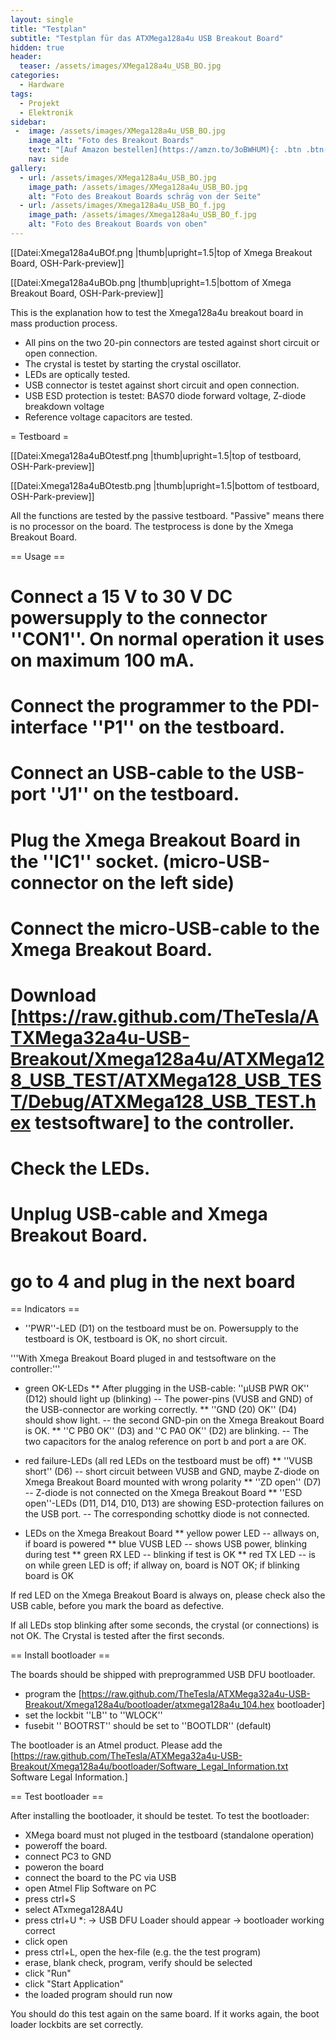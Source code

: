 ```yaml
---
layout: single
title: "Testplan"
subtitle: "Testplan für das ATXMega128a4u USB Breakout Board"
hidden: true
header:
  teaser: /assets/images/XMega128a4u_USB_BO.jpg
categories:
  - Hardware
tags:
  - Projekt
  - Elektronik
sidebar:
 -  image: /assets/images/XMega128a4u_USB_BO.jpg
    image_alt: "Foto des Breakout Boards"
    text: "[Auf Amazon bestellen](https://amzn.to/3oBWHUM){: .btn .btn--success}"
    nav: side
gallery:
  - url: /assets/images/XMega128a4u_USB_BO.jpg
    image_path: /assets/images/XMega128a4u_USB_BO.jpg
    alt: "Foto des Breakout Boards schräg von der Seite"
  - url: /assets/images/Xmega128a4u_USB_BO_f.jpg
    image_path: /assets/images/Xmega128a4u_USB_BO_f.jpg
    alt: "Foto des Breakout Boards von oben"
---
```

[[Datei:Xmega128a4uBOf.png |thumb|upright=1.5|top of Xmega Breakout Board, OSH-Park-preview]]

[[Datei:Xmega128a4uBOb.png |thumb|upright=1.5|bottom of Xmega Breakout Board, OSH-Park-preview]]

This is the explanation how to test the Xmega128a4u breakout board in mass production process.

* All pins on the two 20-pin connectors are tested against short circuit or open connection.
* The crystal is testet by starting the crystal oscillator.
* LEDs are optically tested.
* USB connector is testet against short circuit and open connection. 
* USB ESD protection is testet: BAS70 diode forward voltage, Z-diode breakdown voltage
* Reference voltage capacitors are tested.

= Testboard =

[[Datei:Xmega128a4uBOtestf.png |thumb|upright=1.5|top of testboard, OSH-Park-preview]]

[[Datei:Xmega128a4uBOtestb.png |thumb|upright=1.5|bottom of testboard, OSH-Park-preview]]

All the functions are tested by the passive testboard. "Passive" means there is no processor on the board. The testprocess is done by the Xmega Breakout Board. 

== Usage ==

# Connect a 15 V to 30 V DC powersupply to the connector ''CON1''. On normal operation it uses on maximum 100 mA.
# Connect the programmer to the PDI-interface ''P1'' on the testboard. 
# Connect an USB-cable to the USB-port ''J1'' on the testboard.
# Plug the Xmega Breakout Board in the ''IC1'' socket. (micro-USB-connector on the left side)
# Connect the micro-USB-cable to the Xmega Breakout Board.
# Download [https://raw.github.com/TheTesla/ATXMega32a4u-USB-Breakout/Xmega128a4u/ATXMega128_USB_TEST/ATXMega128_USB_TEST/Debug/ATXMega128_USB_TEST.hex testsoftware] to the controller.
# Check the LEDs.
# Unplug USB-cable and Xmega Breakout Board.
# go to 4 and plug in the next board

== Indicators ==

* ''PWR''-LED (D1) on the testboard must be on. Powersupply to the testboard is OK, testboard is OK, no short circuit.

'''With Xmega Breakout Board pluged in and testsoftware on the controller:'''

* green OK-LEDs
** After plugging in the USB-cable: ''µUSB PWR OK'' (D12) should light up (blinking) -- The power-pins (VUSB and GND) of the USB-connector are working correctly.
** ''GND (20) OK'' (D4) should show light. -- the second GND-pin on the Xmega Breakout Board is OK.
** ''C PB0 OK'' (D3) and ''C PA0 OK'' (D2) are blinking. -- The two capacitors for the analog reference on port b and port a are OK.

* red failure-LEDs (all red LEDs on the testboard must be off)
** ''VUSB short'' (D6) -- short circuit between VUSB and GND, maybe Z-diode on Xmega Breakout Board mounted with wrong polarity
** ''ZD open'' (D7) -- Z-diode is not connected on the Xmega Breakout Board
** ''ESD open''-LEDs (D11, D14, D10, D13) are showing ESD-protection failures on the USB port. -- The corresponding schottky diode is not connected.

* LEDs on the Xmega Breakout Board
** yellow power LED -- allways on, if board is powered
** blue VUSB LED -- shows USB power, blinking during test
** green RX LED -- blinking if test is OK
** red TX LED -- is on while green LED is off; if allway on, board is NOT OK; if blinking board is OK

If red LED on the Xmega Breakout Board is always on, please check also the USB cable, before you mark the board as defective.

If all LEDs stop blinking after some seconds, the crystal (or connections) is not OK. The Crystal is tested after the first seconds.

== Install bootloader ==

The boards should be shipped with preprogrammed USB DFU bootloader.

* program the [https://raw.github.com/TheTesla/ATXMega32a4u-USB-Breakout/Xmega128a4u/bootloader/atxmega128a4u_104.hex bootloader]
* set the lockbit ''LB'' to ''WLOCK''
* fusebit '' BOOTRST'' should be set to ''BOOTLDR'' (default)

The bootloader is an Atmel product. Please add the [https://raw.github.com/TheTesla/ATXMega32a4u-USB-Breakout/Xmega128a4u/bootloader/Software_Legal_Information.txt Software Legal Information.]

== Test bootloader == 

After installing the bootloader, it should be testet. To test the bootloader:

* XMega board must not pluged in the testboard (standalone operation)
* poweroff the board.
* connect PC3 to GND
* poweron the board
* connect the board to the PC via USB
* open Atmel Flip Software on PC
* press ctrl+S
* select ATxmega128A4U
* press ctrl+U
*: → USB DFU Loader should appear → bootloader working correct
* click open
* press ctrl+L, open the hex-file (e.g. the the test program)
* erase, blank check, program, verify should be selected
* click "Run"
* click "Start Application"
* the loaded program should run now

You should do this test again on the same board. If it works again, the boot loader lockbits are set correctly.

